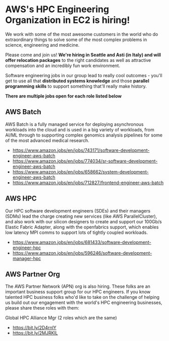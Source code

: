# AWS's HPC Engineering Organization in EC2 is hiring!

We work with some of the most awesome customers in the world who do extraordinary things to solve some of *the* most complex problems in science, engineering and medicine.

Please come and join us! **We're hiring in Seattle and Asti (in Italy) and will offer relocation packages** to the right candidates as well as attractive compensation and an incredibly fun work environment.

Software engineering jobs in our group lead to really cool outcomes - you'll get to use all that **distributed systems knowledge** and those **parallel programming skills** to support something that'll really make history.

**There are multiple jobs open for each role listed below**

## AWS Batch

AWS Batch is a fully managed service for deploying asynchronous workloads into the cloud and is used in a big variety of workloads, from AI/ML through to supporting complex genomics analysis pipelines for some of the most advanced medical research.

* https://www.amazon.jobs/en/jobs/743171/software-development-engineer-aws-batch
* https://www.amazon.jobs/en/jobs/774034/sr-software-development-engineer-aws-batch
* https://www.amazon.jobs/en/jobs/658662/system-development-engineer-aws-batch
* https://www.amazon.jobs/en/jobs/712827/frontend-engineer-aws-batch

## AWS HPC

Our HPC software development engineers (SDEs) and their managers (SDMs) lead the charge creating new services (like AWS ParallelCluster), and also work with our silicon designers to create and support our 100Gb/s Elastic Fabric Adapter, along with the openfabrics support, which enables low latency MPI comms to support lots of tightly coupled workloads.

* https://www.amazon.jobs/en/jobs/681433/software-development-engineer-hpc
* https://www.amazon.jobs/en/jobs/596246/software-development-manager-hpc

## AWS Partner Org

The AWS Partner Network (APN) org is also hiring. These folks are an important business support group for our HPC engineers. If you know talented HPC business folks who'd like to take on the challenge of helping us build out our engagement with the world's HPC engineering businesses, please share these roles with them:

Global HPC Alliance Mgr (2 roles which are the same)
* https://bit.ly/2D4rnlY
* https://bit.ly/2MJRKlL
 

